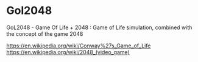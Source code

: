 # Gol2048
GoL2048 - Game Of Life + 2048 : Game of Life simulation, combined with the concept of the game 2048

https://en.wikipedia.org/wiki/Conway%27s_Game_of_Life
https://en.wikipedia.org/wiki/2048_(video_game)
